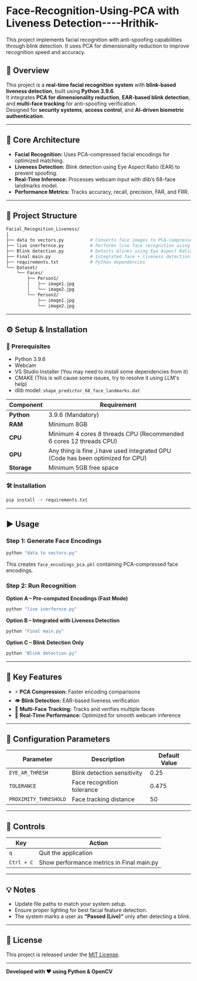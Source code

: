 # Face-Recognition-Using-PCA with Liveness Detection----Hrithik-
This project implements facial recognition with anti-spoofing capabilities through blink detection. It uses PCA for dimensionality reduction to improve recognition speed and accuracy.


## 🚀 Overview
This project is a **real-time facial recognition system** with **blink-based liveness detection**, built using **Python 3.9.6**.  
It integrates **PCA for dimensionality reduction**, **EAR-based blink detection**, and **multi-face tracking** for anti-spoofing verification.  
Designed for **security systems**, **access control**, and **AI-driven biometric authentication**.

---

## 🧠 Core Architecture
- **Facial Recognition:** Uses PCA-compressed facial encodings for optimized matching.
- **Liveness Detection:** Blink detection using Eye Aspect Ratio (EAR) to prevent spoofing.
- **Real-Time Inference:** Processes webcam input with dlib’s 68-face landmarks model.
- **Performance Metrics:** Tracks accuracy, recall, precision, FAR, and FRR.

---

## 📁 Project Structure

```bash
Facial_Recognition_Liveness/
│
├── data to vectors.py          # Converts face images to PCA-compressed encodings
├── live inerfernce.py          # Performs live face recognition using PCA encodings
├── Blink detection.py          # Detects blinks using Eye Aspect Ratio (EAR)
├── Final main.py               # Integrated face + liveness detection
├── requirements.txt            # Python dependencies
└── Dataset/
    └── Faces/
        ├── Person1/
        │   ├── image1.jpg
        │   └── image2.jpg
        └── Person2/
            ├── image1.jpg
            └── image2.jpg
```

---

## ⚙️ Setup & Installation

### 🧩 Prerequisites
- Python 3.9.6  
- Webcam  
- VS Studio Installer (You may need to install some dependencies from it)
- CMAKE (This is will cause some issues, try to resolve it using LLM's help)
- dlib model: `shape_predictor_68_face_landmarks.dat`

| Component | Requirement |
|------------|--------------|
| **Python** | 3.9.6 (Mandatory) |
| **RAM** | Minimum 8GB |
| **CPU** | Minimum 4 cores 8 threads CPU (Recommended 6 cores 12 threads CPU) |
| **GPU** | Any thing is fine ,i have used integrated GPU (Code has been optimized for CPU) |
| **Storage** | Minimum 5GB free space |

### 🛠️ Installation
```bash
pip install -r requirements.txt
```

---

## ▶️ Usage

### Step 1: Generate Face Encodings
```bash
python "data to vectors.py"
```
This creates `face_encodings_pca.pkl` containing PCA-compressed face encodings.

### Step 2: Run Recognition
**Option A – Pre-computed Encodings (Fast Mode)**
```bash
python "live inerfernce.py"
```

**Option B – Integrated with Liveness Detection**
```bash
python "Final main.py"
```

**Option C – Blink Detection Only**
```bash
python "Blink detection.py"
```

---

## 🔑 Key Features
- ⚡ **PCA Compression:** Faster encoding comparisons  
- 👁️ **Blink Detection:** EAR-based liveness verification  
- 👤 **Multi-Face Tracking:** Tracks and verifies multiple faces  
- 🧮 **Real-Time Performance:** Optimized for smooth webcam inference  

---

## 🔧 Configuration Parameters

| Parameter | Description | Default Value |
|------------|--------------|----------------|
| `EYE_AR_THRESH` | Blink detection sensitivity | 0.25 |
| `TOLERANCE` | Face recognition tolerance | 0.475 |
| `PROXIMITY_THRESHOLD` | Face tracking distance | 50 |

---

## 🧾 Controls
| Key | Action |
|------|---------|
| `q` | Quit the application |
| `Ctrl + C` | Show performance metrics in Final main.py |

---


## 💡 Notes
- Update file paths to match your system setup.  
- Ensure proper lighting for best facial feature detection.  
- The system marks a user as **“Passed (Live)”** only after detecting a blink.  


---

## 🧾 License
This project is released under the [MIT License](LICENSE).

---

**Developed with ❤️ using Python & OpenCV**
